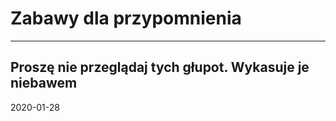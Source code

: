 # Zabawy dla przypomnienia 
---
Proszę nie przeglądaj tych głupot. Wykasuje je niebawem
---
2020-01-28
